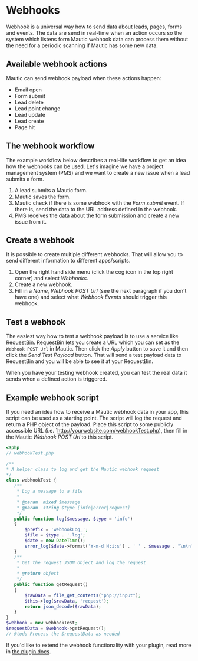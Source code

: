 # Webhooks

Webhook is a universal way how to send data about leads, pages, forms and events. The data are send in real-time when an action occurs so the system which listens form Mautic webhook data can process them without the need for a periodic scanning if Mautic has some new data.

## Available webhook actions

Mautic can send webhook payload when these actions happen:

- Email open
- Form submit
- Lead delete
- Lead point change
- Lead update
- Lead create
- Page hit

## The webhook workflow
 
The example workflow below describes a real-life workflow to get an idea how the webhooks can be used. Let's imagine we have a project management system (PMS) and we want to create a new issue when a lead submits a form.

1. A lead submits a Mautic form.
2. Mautic saves the form.
3. Mautic check if there is some webhook with the *Form submit* event. If there is, send the data to the URL address defined in the webhook.
4. PMS receives the data about the form submission and create a new issue from it.

## Create a webhook

It is possible to create multiple different webhooks. That will allow you to send different information to different apps/scripts.

1. Open the right hand side menu (click the cog icon in the top right corner) and select *Webhooks*.
2. Create a new webhook.
3. Fill in a *Name*, *Webhook POST Url* (see the next paragraph if you don't have one) and select what *Webhook Events* should trigger this webhook.
  
## Test a webhook
 
The easiest way how to test a webhook payload is to use a service like [RequestBin](http://requestb.in/). RequestBin lets you create a URL which you can set as the `Webhook POST Url` in Mautic. Then click the *Apply* button to save it and then click the *Send Test Payload* button. That will send a test payload data to RequestBin and you will be able to see it at your RequestBin. 

When you have your testing webhook created, you can test the real data it sends when a defined action is triggered. 

## Example webhook script

If you need an idea how to receive a Mautic webhook data in your app, this script can be used as a starting point. The script will log the request and return a PHP object of the payload. Place this script to some publicly accessible URL (i.e. `http://yourwebsite.com/webhookTest.php), then fill in the Mautic *Webhook POST Url* to this script. 

 ```php
 <?php
// webhookTest.php

/**
 * A helper class to log and get the Mautic webhook request
 */
class webhookTest {
    /**
     * Log a message to a file
     *
     * @param  mixed $message
     * @param  string $type [info|error|request]
     */
    public function log($message, $type = 'info')
    {
        $prefix = 'webhookLog_';
        $file = $type . '.log';
        $date = new DateTime();
        error_log($date->format('Y-m-d H:i:s') . ' ' . $message . "\n\n", 3, $prefix . $file);
    }
    /**
     * Get the request JSON object and log the request
     *
     * @return object
     */
    public function getRequest()
    {
        $rawData = file_get_contents("php://input");
        $this->log($rawData, 'request');
        return json_decode($rawData);
    }
}
$webhook = new webhookTest;
$requestData = $webhook->getRequest();
// @todo Process the $requestData as needed
```
If you'd like to extend the webhook functionality with your plugin, read more in [the plugin docs](#extending-webhooks).
